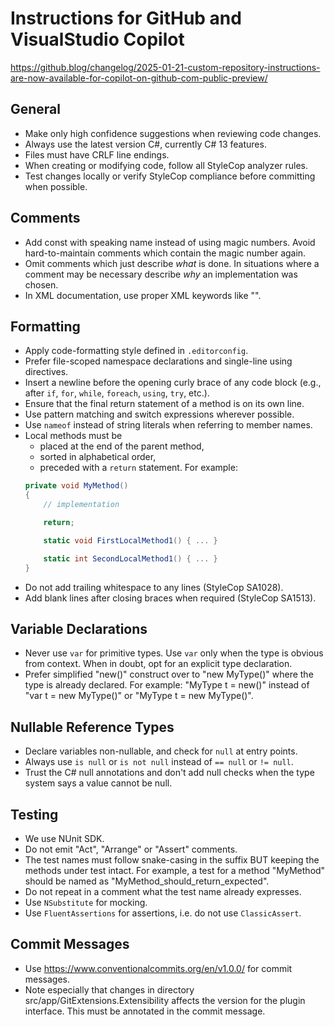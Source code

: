 # Instructions for GitHub and VisualStudio Copilot

<https://github.blog/changelog/2025-01-21-custom-repository-instructions-are-now-available-for-copilot-on-github-com-public-preview/>

## General

* Make only high confidence suggestions when reviewing code changes.
* Always use the latest version C#, currently C# 13 features.
* Files must have CRLF line endings.
* When creating or modifying code, follow all StyleCop analyzer rules.
* Test changes locally or verify StyleCop compliance before committing when possible.

## Comments

* Add const with speaking name instead of using magic numbers. Avoid hard-to-maintain comments which contain the magic number again.
* Omit comments which just describe _what_ is done. In situations where a comment may be necessary describe _why_ an implementation was chosen.
* In XML documentation, use proper XML keywords like "<see langword="true" />".

## Formatting

* Apply code-formatting style defined in `.editorconfig`.
* Prefer file-scoped namespace declarations and single-line using directives.
* Insert a newline before the opening curly brace of any code block (e.g., after `if`, `for`, `while`, `foreach`, `using`, `try`, etc.).
* Ensure that the final return statement of a method is on its own line.
* Use pattern matching and switch expressions wherever possible.
* Use `nameof` instead of string literals when referring to member names.
* Local methods must be 
    - placed at the end of the parent method,
    - sorted in alphabetical order,
    - preceded with a `return` statement.
  For example:
  ```cs
  private void MyMethod()
  {
      // implementation

      return;

      static void FirstLocalMethod1() { ... }

      static int SecondLocalMethod1() { ... }
  }
  ```
* Do not add trailing whitespace to any lines (StyleCop SA1028).
* Add blank lines after closing braces when required (StyleCop SA1513).

## Variable Declarations

* Never use `var` for primitive types. Use `var` only when the type is obvious from context. When in doubt, opt for an explicit type declaration.
* Prefer simplified "new()" construct over to "new MyType()" where the type is already declared.
  For example: "MyType t = new()" instead of "var t = new MyType()" or "MyType t = new MyType()".

## Nullable Reference Types

* Declare variables non-nullable, and check for `null` at entry points.
* Always use `is null` or `is not null` instead of `== null` or `!= null`.
* Trust the C# null annotations and don't add null checks when the type system says a value cannot be null.

## Testing

* We use NUnit SDK.
* Do not emit "Act", "Arrange" or "Assert" comments.
* The test names must follow snake-casing in the suffix BUT keeping the methods under test intact.
  For example, a test for a method "MyMethod" should be named as "MyMethod_should_return_expected".
* Do not repeat in a comment what the test name already expresses.
* Use `NSubstitute` for mocking.
* Use `FluentAssertions` for assertions, i.e. do not use `ClassicAssert`.

## Commit Messages

* Use https://www.conventionalcommits.org/en/v1.0.0/ for commit messages.
* Note especially that changes in directory src/app/GitExtensions.Extensibility affects the version for the plugin interface. This must be annotated in the commit message.
